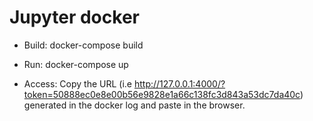 # Jupyter docker

- Build:
    docker-compose build

- Run:
    docker-compose up
    
- Access:
  Copy the URL (i.e http://127.0.0.1:4000/?token=50888ec0e8e00b56e9828e1a66c138fc3d843a53dc7da40c) generated in the docker log and paste in the browser.
